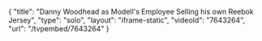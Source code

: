 {
    "title": "Danny Woodhead as Modell's Employee Selling his own Reebok Jersey",
    "type": "solo",
    "layout": "iframe-static",
    "videoId": "7643264",
    "url": "\/tvpembed\/7643264"
}